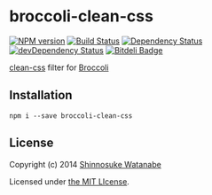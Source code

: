 # broccoli-clean-css

[![NPM version](https://badge.fury.io/js/broccoli-clean-css.png)](http://badge.fury.io/js/broccoli-clean-css)
[![Build Status](https://travis-ci.org/shinnn/broccoli-clean-css.png?branch=master)](https://travis-ci.org/shinnn/broccoli-clean-css)
[![Dependency Status](https://david-dm.org/shinnn/broccoli-clean-css.png)](https://david-dm.org/shinnn/broccoli-clean-css)
[![devDependency Status](https://david-dm.org/shinnn/broccoli-clean-css/dev-status.png)](https://david-dm.org/shinnn/broccoli-clean-css#info=devDependencies)
[![Bitdeli Badge](https://d2weczhvl823v0.cloudfront.net/shinnn/broccoli-clean-css/trend.png)](https://bitdeli.com/free "Bitdeli Badge")

[clean-css](https://github.com/GoalSmashers/clean-css) filter for [Broccoli](https://github.com/joliss/broccoli)

## Installation

```
npm i --save broccoli-clean-css
```

## License

Copyright (c) 2014 [Shinnosuke Watanabe](https://github.com/shinnn)

Licensed under [the MIT LIcense](./LICENSE).
